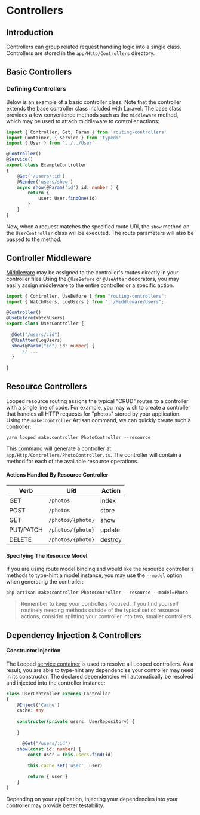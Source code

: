 # Controllers


## Introduction

Controllers can group related request handling logic into a single class. Controllers are stored in the `app/Http/Controllers` directory.


## Basic Controllers


### Defining Controllers

Below is an example of a basic controller class. Note that the controller extends the base controller class included with Laravel. The base class provides a few convenience methods such as the `middleware` method, which may be used to attach middleware to controller actions:

```typescript
import { Controller, Get, Param } from 'routing-controllers'
import Container, { Service } from 'typedi'
import { User } from '../../User'

@Controller()
@Service()
export class ExampleController
{
    @Get('/users/:id')
  	@Render('users/show')
    async show(@Param('id') id: number ) {
        return {
            user: User.findOne(id)
        }
    }
}
```

Now, when a request matches the specified route URI, the `show` method on the `UserController` class will be executed. The route parameters will also be passed to the method.


## Controller Middleware

[Middleware](/middleware) may be assigned to the controller's routes directly in your controller files.Using the `@UseBefore` or `@UseAfter` decorators, you may easily assign middleware to the entire controller or a specific action.

```typescript
import { Controller, UseBefore } from "routing-controllers";
import { WatchUsers, LogUsers } from "../Middleware/Users";

@Controller()
@UseBefore(WatchUsers)
export class UserController {
  
  @Get("/users/:id")
  @UseAfter(LogUsers)
  show(@Param("id") id: number) {
      // ...
  }
  
}
```


## Resource Controllers

Looped resource routing assigns the typical "CRUD" routes to a controller with a single line of code. For example, you may wish to create a controller that handles all HTTP requests for "photos" stored by your application. Using the `make:controller` Artisan command, we can quickly create such a controller:

    yarn looped make:controller PhotoController --resource

This command will generate a controller at `app/Http/Controllers/PhotoController.ts`. The controller will contain a method for each of the available resource operations.

#### Actions Handled By Resource Controller

Verb      | URI                  | Action       
----------|-----------------------|--------------
GET       | `/photos`              | index        
POST      | `/photos`              | store        
GET       | `/photos/{photo}`      | show         
PUT/PATCH | `/photos/{photo}`      | update       
DELETE    | `/photos/{photo}`      | destroy      

#### Specifying The Resource Model

If you are using route model binding and would like the resource controller's methods to type-hint a model instance, you may use the `--model` option when generating the controller:

    php artisan make:controller PhotoController --resource --model=Photo

> Remember to keep your controllers focused. If you find yourself routinely needing methods outside of the typical set of resource actions, consider splitting your controller into two, smaller controllers.

## Dependency Injection & Controllers

#### Constructor Injection

The Looped [service container](/container) is used to resolve all Looped controllers. As a result, you are able to type-hint any dependencies your controller may need in its constructor. The declared dependencies will automatically be resolved and injected into the controller instance:

```typescript
class UserController extends Controller
{
  	@Inject('Cache')
  	cache: any
  
  	constructor(private users: UserRepository) {
      
    }

	  @Get("/users/:id")
    show(const id: number) {
        const user = this.users.find(id)
        
        this.cache.set('user', user)

        return { user }
    }
}
```

Depending on your application, injecting your dependencies into your controller may provide better testability.